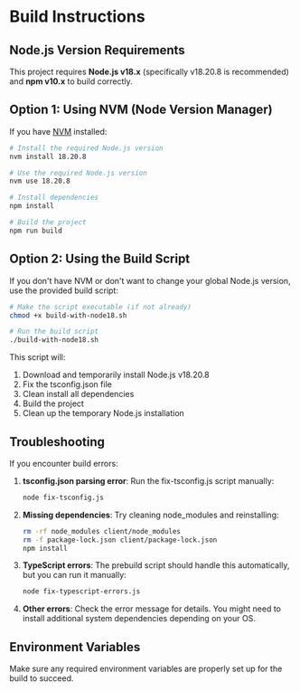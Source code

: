 # Build Instructions

## Node.js Version Requirements

This project requires **Node.js v18.x** (specifically v18.20.8 is recommended) and **npm v10.x** to build correctly.

## Option 1: Using NVM (Node Version Manager)

If you have [NVM](https://github.com/nvm-sh/nvm) installed:

```bash
# Install the required Node.js version
nvm install 18.20.8

# Use the required Node.js version
nvm use 18.20.8

# Install dependencies
npm install

# Build the project
npm run build
```

## Option 2: Using the Build Script

If you don't have NVM or don't want to change your global Node.js version, use the provided build script:

```bash
# Make the script executable (if not already)
chmod +x build-with-node18.sh

# Run the build script
./build-with-node18.sh
```

This script will:
1. Download and temporarily install Node.js v18.20.8
2. Fix the tsconfig.json file
3. Clean install all dependencies
4. Build the project
5. Clean up the temporary Node.js installation

## Troubleshooting

If you encounter build errors:

1. **tsconfig.json parsing error**:
   Run the fix-tsconfig.js script manually:
   ```bash
   node fix-tsconfig.js
   ```

2. **Missing dependencies**:
   Try cleaning node_modules and reinstalling:
   ```bash
   rm -rf node_modules client/node_modules
   rm -f package-lock.json client/package-lock.json
   npm install
   ```

3. **TypeScript errors**:
   The prebuild script should handle this automatically, but you can run it manually:
   ```bash
   node fix-typescript-errors.js
   ```

4. **Other errors**:
   Check the error message for details. You might need to install additional system dependencies depending on your OS.

## Environment Variables

Make sure any required environment variables are properly set up for the build to succeed. 
